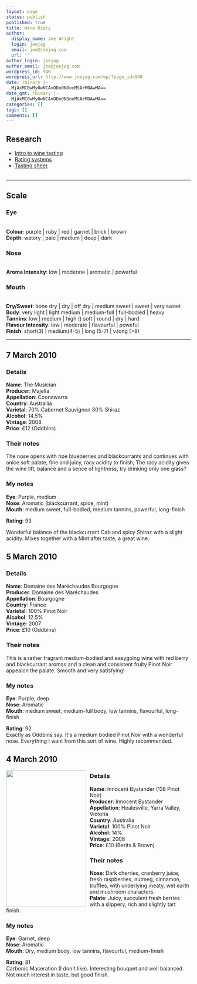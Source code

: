 ```yaml
---
layout: page
status: publish
published: true
title: Wine Diary
author:
  display_name: Joe Wright
  login: joejag
  email: joe@joejag.com
  url: ''
author_login: joejag
author_email: joe@joejag.com
wordpress_id: 940
wordpress_url: http://www.joejag.com/wp/?page_id=940
date: !binary |-
  MjAxMC0wMy0wNCAxODo0NDoxMSArMDAwMA==
date_gmt: !binary |-
  MjAxMC0wMy0wNCAxODo0NDoxMSArMDAwMA==
categories: []
tags: []
comments: []
---
```

<h2>Research</h2></p>
<ul>
<li><a href="http://www.brentwoodwine.com/confessions.html">Intro to wine tasting</a></li>
<li><a href="http://www.delongwine.com/how_we_rate_wines.pdf">Rating systems</a></li>
<li><a href="http://www.delongwine.com/tasting-form-de-long.pdf">Tasting sheet</a></li><br />
</ul></p>
<hr />
<h2>Scale</h2></p>
<h3>Eye</h3><br />
<b>Colour</b>: purple | ruby | red | garnet | brick | brown<br />
<b>Depth</b>: watery | pale | medium | deep | dark</p>
<h3>Nose</h3><br />
<b>Aroma Intensity</b>: low | moderate | aromatic | powerful</p>
<h3>Mouth</h3><br />
<b>Dry/Sweet</b>: bone dry | dry | off dry | medium sweet | sweet | very sweet<br />
<b>Body</b>: very light | light  medium | medium-full | full-bodied | heavy<br />
<b>Tannins</b>: low | medium | high () soft | round | dry | hard<br />
<b>Flavour Intensity</b>: low | moderate | flavourful | poweful<br />
<b>Finish</b>: short(3) | medium(4-5) | long (5-7) | v.long (>8)</p>
<hr />
<h2>7 March 2010</h2></p>
<h3>Details</h3></p>
<p><img src="http://www.joejag.com/wp/wp-content/uploads/2010/03/the_musician.jpg" alt="" title="the_musician" style="float: left; padding-right: 10px;" /></p>
<p><b>Name</b>: The Musician<br />
<b>Producer</b>: Majella<br />
<b>Appellation</b>: Coonawarra<br />
<b>Country</b>: Austrailia<br />
<b>Varietal</b>: 70% Cabernet Sauvignon 30% Shiraz<br />
<b>Alcohol</b>: 14.5%<br />
<b>Vintage</b>: 2008<br />
<b>Price</b>: &pound;12 (Oddbins)</p>
<h3>Their notes</h3></p>
<p>The nose opens with ripe blueberries and blackcurrants and continues with anice soft palate, fine and juicy, racy acidity to finish, The racy acidity gives the wine lift, balance and a sence of lightness, try drinking only one glass?</p>
<h3>My notes</h3></p>
<p><b>Eye</b>: Purple, medium<br />
<b>Nose</b>: Aromatic (blackcurrant, spice, mint)<br />
<b>Mouth</b>: medium sweet, full-bodied, medium tannins, powerful, long-finish</p>
<p><b>Rating</b>: 93</p>
<p>Wonderful balance of the blackcurrant Cab and spicy Shiraz with a slight acidity.  Mixes together with a Mint after taste, a great wine.</p>
<h2>5 March 2010</h2></p>
<h3>Details</h3></p>
<p><img src="http://www.joejag.com/wp/wp-content/uploads/2010/03/domaine_des_marechaudes.jpg" alt="" title="domaine_des_marechaudes" style="float: right; padding-left: 10px;" /></p>
<p><b>Name</b>: Domaine des Mar&eacute;chaudes Bourgogne<br />
<b>Producer</b>: Domaine des Mar&eacute;chaudes<br />
<b>Appellation</b>: Bourgogne<br />
<b>Country</b>: France<br />
<b>Varietal</b>: 100% Pinot Noir<br />
<b>Alcohol</b>: 12.5%<br />
<b>Vintage</b>: 2007<br />
<b>Price</b>: &pound;10 (Oddbins)</p>
<h3>Their notes</h3></p>
<p>This is a rather fragrant medium-bodied and easygoing wine with red berry and blackcurrant aromas and a clean and consistent fruity Pinot Noir appealon the palate. Smooth and very satisfying!</p>
<h3>My notes</h3></p>
<p><b>Eye</b>: Purple, deep<br />
<b>Nose</b>: Aromatic<br />
<b>Mouth</b>: medium sweet, medium-full body, low tannins, flavourful, long-finish</p>
<p><b>Rating</b>: 92<br />
Exactly as Oddbins say.  It's a medium bodied Pinot Noir with a wonderful nose.  Everything I want from this sort of wine.  Highly recommended.</p>
<h2>4 March 2010</h2></p>
<p><img src="http://www.joejag.com/wp/wp-content/uploads/2010/03/08-IB-Pinot-Noir1.jpg" alt="" title="08 IB Pinot Noir" width="218" height="372" style="float: left; padding-right: 10px;" /></p>
<h3>Details</h3></p>
<p><b>Name</b>: Innocent Bystander ('08 Pinot Noir)<br />
<b>Producer</b>: Innocent Bystander<br />
<b>Appellation</b>: Healesville, Yarra Valley, Victoria<br />
<b>Country</b>: Australia<br />
<b>Varietal</b>: 100% Pinot Noir<br />
<b>Alcohol</b>: 14%<br />
<b>Vintage</b>: 2008<br />
<b>Price</b>: &pound;10 (Berits & Brown)</p>
<h3>Their notes</h3></p>
<p><b>Nose</b>: Dark cherries, cranberry juice, fresh raspberries, nutmeg, cinnamon, truffles, with underlying meaty, wet earth and mushroom characters.<br />
<b>Palate</b>: Juicy, succulent fresh berries with a slippery, rich and slightly tart finish.</p>
<h3>My notes</h3></p>
<p><b>Eye</b>: Garnet, deep<br />
<b>Nose</b>: Aromatic<br />
<b>Mouth</b>: Dry, medium body, low tannins, flavourful, medium-finish</p>
<p><b>Rating</b>: 81<br />
Carbonic Maceration (I don't like).  Interesting bouquet and well balanced.  Not much interest in taste, but good finish.</p>

